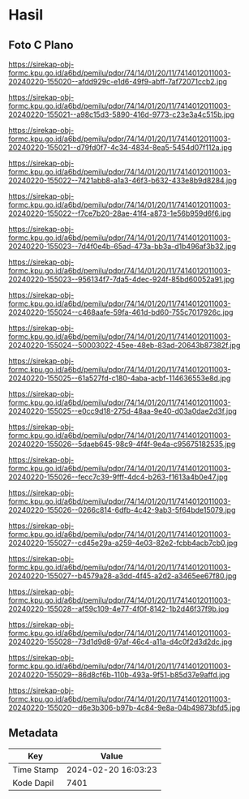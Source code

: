 # Hasil

## Foto C Plano

https://sirekap-obj-formc.kpu.go.id/a6bd/pemilu/pdpr/74/14/01/20/11/7414012011003-20240220-155020--afdd929c-e1d6-49f9-abff-7af72071ccb2.jpg

https://sirekap-obj-formc.kpu.go.id/a6bd/pemilu/pdpr/74/14/01/20/11/7414012011003-20240220-155021--a98c15d3-5890-416d-9773-c23e3a4c515b.jpg

https://sirekap-obj-formc.kpu.go.id/a6bd/pemilu/pdpr/74/14/01/20/11/7414012011003-20240220-155021--d79fd0f7-4c34-4834-8ea5-5454d07f112a.jpg

https://sirekap-obj-formc.kpu.go.id/a6bd/pemilu/pdpr/74/14/01/20/11/7414012011003-20240220-155022--7421abb8-a1a3-46f3-b632-433e8b9d8284.jpg

https://sirekap-obj-formc.kpu.go.id/a6bd/pemilu/pdpr/74/14/01/20/11/7414012011003-20240220-155022--f7ce7b20-28ae-41f4-a873-1e56b959d6f6.jpg

https://sirekap-obj-formc.kpu.go.id/a6bd/pemilu/pdpr/74/14/01/20/11/7414012011003-20240220-155023--7d4f0e4b-65ad-473a-bb3a-d1b496af3b32.jpg

https://sirekap-obj-formc.kpu.go.id/a6bd/pemilu/pdpr/74/14/01/20/11/7414012011003-20240220-155023--956134f7-7da5-4dec-924f-85bd60052a91.jpg

https://sirekap-obj-formc.kpu.go.id/a6bd/pemilu/pdpr/74/14/01/20/11/7414012011003-20240220-155024--c468aafe-59fa-461d-bd60-755c7017926c.jpg

https://sirekap-obj-formc.kpu.go.id/a6bd/pemilu/pdpr/74/14/01/20/11/7414012011003-20240220-155024--50003022-45ee-48eb-83ad-20643b87382f.jpg

https://sirekap-obj-formc.kpu.go.id/a6bd/pemilu/pdpr/74/14/01/20/11/7414012011003-20240220-155025--61a527fd-c180-4aba-acbf-114636553e8d.jpg

https://sirekap-obj-formc.kpu.go.id/a6bd/pemilu/pdpr/74/14/01/20/11/7414012011003-20240220-155025--e0cc9d18-275d-48aa-9e40-d03a0dae2d3f.jpg

https://sirekap-obj-formc.kpu.go.id/a6bd/pemilu/pdpr/74/14/01/20/11/7414012011003-20240220-155026--5daeb645-98c9-4f4f-9e4a-c95675182535.jpg

https://sirekap-obj-formc.kpu.go.id/a6bd/pemilu/pdpr/74/14/01/20/11/7414012011003-20240220-155026--fecc7c39-9fff-4dc4-b263-f1613a4b0e47.jpg

https://sirekap-obj-formc.kpu.go.id/a6bd/pemilu/pdpr/74/14/01/20/11/7414012011003-20240220-155026--0266c814-6dfb-4c42-9ab3-5f64bde15079.jpg

https://sirekap-obj-formc.kpu.go.id/a6bd/pemilu/pdpr/74/14/01/20/11/7414012011003-20240220-155027--cd45e29a-a259-4e03-82e2-fcbb4acb7cb0.jpg

https://sirekap-obj-formc.kpu.go.id/a6bd/pemilu/pdpr/74/14/01/20/11/7414012011003-20240220-155027--b4579a28-a3dd-4f45-a2d2-a3465ee67f80.jpg

https://sirekap-obj-formc.kpu.go.id/a6bd/pemilu/pdpr/74/14/01/20/11/7414012011003-20240220-155028--af59c109-4e77-4f0f-8142-1b2d46f37f9b.jpg

https://sirekap-obj-formc.kpu.go.id/a6bd/pemilu/pdpr/74/14/01/20/11/7414012011003-20240220-155028--73d1d9d8-97af-46c4-a11a-d4c0f2d3d2dc.jpg

https://sirekap-obj-formc.kpu.go.id/a6bd/pemilu/pdpr/74/14/01/20/11/7414012011003-20240220-155029--86d8cf6b-110b-493a-9f51-b85d37e9affd.jpg

https://sirekap-obj-formc.kpu.go.id/a6bd/pemilu/pdpr/74/14/01/20/11/7414012011003-20240220-155020--d6e3b306-b97b-4c84-9e8a-04b49873bfd5.jpg


## Metadata

| Key        | Value               |
| ---------- | ------------------- |
| Time Stamp | 2024-02-20 16:03:23 |
| Kode Dapil | 7401                |



